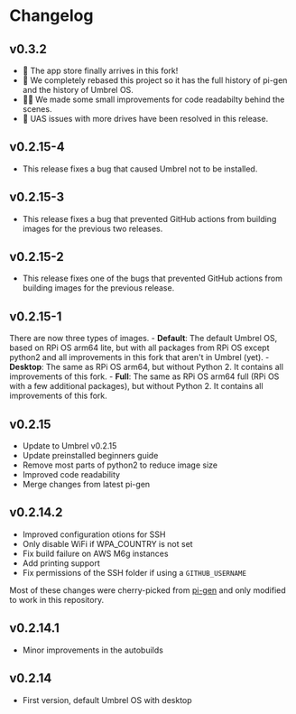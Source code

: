 # Changelog

## v0.3.2

- 🚀 The app store finally arrives in this fork!
- 🔧 We completely rebased this project so it has the full history of pi-gen and the history of Umbrel OS.
- 👨‍💻 We made some small improvements for code readabilty behind the scenes.
- 💾 UAS issues with more drives have been resolved in this release.

## v0.2.15-4

- This release fixes a bug that caused Umbrel not to be installed.

## v0.2.15-3

- This release fixes a bug that prevented GitHub actions from building images for the previous two releases.

## v0.2.15-2

- This release fixes one of the bugs that prevented GitHub actions from building images for the previous release.

## v0.2.15-1

There are now three types of images.
    - **Default**: The default Umbrel OS, based on RPi OS arm64 lite, but with all packages from RPi OS except python2 and all improvements in this fork that aren't in Umbrel (yet).
    - **Desktop**: The same as RPi OS arm64, but without Python 2. It contains all improvements of this fork.
    - **Full**: The same as RPi OS arm64 full (RPi OS with a few additional packages), but without Python 2. It contains all improvements of this fork.

## v0.2.15

- Update to Umbrel v0.2.15
- Update preinstalled beginners guide
- Remove most parts of python2 to reduce image size
- Improved code readability
- Merge changes from latest pi-gen

## v0.2.14.2

- Improved configuration otions for SSH
- Only disable WiFi if WPA_COUNTRY is not set
- Fix build failure on AWS M6g instances
- Add printing support
- Fix permissions of the SSH folder if using a `GITHUB_USERNAME`

Most of these changes were cherry-picked from [pi-gen](https://github.com/RPi-Distro/pi-gen) and only modified to work in this repository.

## v0.2.14.1

- Minor improvements in the autobuilds

## v0.2.14

- First version, default Umbrel OS with desktop